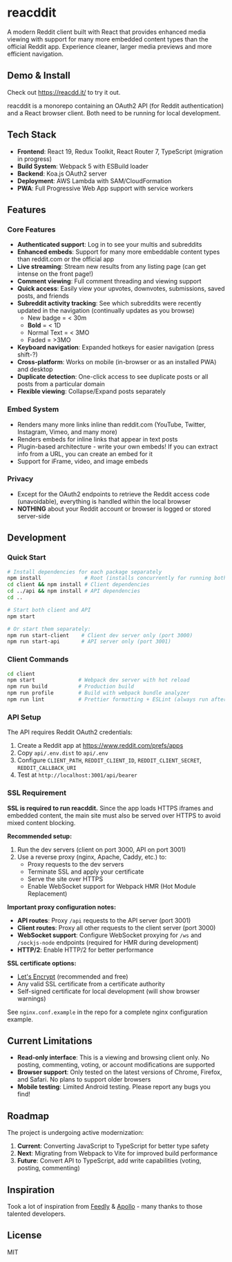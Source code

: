# reacddit

A modern Reddit client built with React that provides enhanced media viewing with support for many more embedded content types than the official Reddit app. Experience cleaner, larger media previews and more efficient navigation.

## Demo & Install

Check out https://reacdd.it/ to try it out.

reacddit is a monorepo containing an OAuth2 API (for Reddit authentication) and a React browser client. Both need to be running for local development.

## Tech Stack

- **Frontend**: React 19, Redux Toolkit, React Router 7, TypeScript (migration in progress)
- **Build System**: Webpack 5 with ESBuild loader
- **Backend**: Koa.js OAuth2 server
- **Deployment**: AWS Lambda with SAM/CloudFormation
- **PWA**: Full Progressive Web App support with service workers

## Features

### Core Features
- **Authenticated support**: Log in to see your multis and subreddits
- **Enhanced embeds**: Support for many more embeddable content types than reddit.com or the official app
- **Live streaming**: Stream new results from any listing page (can get intense on the front page!)
- **Comment viewing**: Full comment threading and viewing support
- **Quick access**: Easily view your upvotes, downvotes, submissions, saved posts, and friends
- **Subreddit activity tracking**: See which subreddits were recently updated in the navigation (continually updates as you browse)
  - New badge = < 30m
  - **Bold** = < 1D
  - Normal Text = < 3MO
  - Faded = >3MO
- **Keyboard navigation**: Expanded hotkeys for easier navigation (press shift-?)
- **Cross-platform**: Works on mobile (in-browser or as an installed PWA) and desktop
- **Duplicate detection**: One-click access to see duplicate posts or all posts from a particular domain
- **Flexible viewing**: Collapse/Expand posts separately

### Embed System
- Renders many more links inline than reddit.com (YouTube, Twitter, Instagram, Vimeo, and many more)
- Renders embeds for inline links that appear in text posts
- Plugin-based architecture - write your own embeds! If you can extract info from a URL, you can create an embed for it
- Support for iFrame, video, and image embeds

### Privacy
- Except for the OAuth2 endpoints to retrieve the Reddit access code (unavoidable), everything is handled within the local browser
- **NOTHING** about your Reddit account or browser is logged or stored server-side

## Development

### Quick Start
```bash
# Install dependencies for each package separately
npm install              # Root (installs concurrently for running both servers)
cd client && npm install # Client dependencies
cd ../api && npm install # API dependencies
cd ..

# Start both client and API
npm start

# Or start them separately:
npm run start-client    # Client dev server only (port 3000)
npm run start-api       # API server only (port 3001)
```

### Client Commands
```bash
cd client
npm start              # Webpack dev server with hot reload
npm run build          # Production build
npm run profile        # Build with webpack bundle analyzer
npm run lint           # Prettier formatting + ESLint (always run after changes!)
```

### API Setup
The API requires Reddit OAuth2 credentials:
1. Create a Reddit app at https://www.reddit.com/prefs/apps
2. Copy `api/.env.dist` to `api/.env`
3. Configure `CLIENT_PATH`, `REDDIT_CLIENT_ID`, `REDDIT_CLIENT_SECRET`, `REDDIT_CALLBACK_URI`
4. Test at `http://localhost:3001/api/bearer`

### SSL Requirement
**SSL is required to run reacddit.** Since the app loads HTTPS iframes and embedded content, the main site must also be served over HTTPS to avoid mixed content blocking.

**Recommended setup:**
1. Run the dev servers (client on port 3000, API on port 3001)
2. Use a reverse proxy (nginx, Apache, Caddy, etc.) to:
   - Proxy requests to the dev servers
   - Terminate SSL and apply your certificate
   - Serve the site over HTTPS
   - Enable WebSocket support for Webpack HMR (Hot Module Replacement)

**Important proxy configuration notes:**
- **API routes**: Proxy `/api` requests to the API server (port 3001)
- **Client routes**: Proxy all other requests to the client server (port 3000)
- **WebSocket support**: Configure WebSocket proxying for `/ws` and `/sockjs-node` endpoints (required for HMR during development)
- **HTTP/2**: Enable HTTP/2 for better performance

**SSL certificate options:**
- [Let's Encrypt](https://letsencrypt.org/) (recommended and free)
- Any valid SSL certificate from a certificate authority
- Self-signed certificate for local development (will show browser warnings)

See `nginx.conf.example` in the repo for a complete nginx configuration example.

## Current Limitations

- **Read-only interface**: This is a viewing and browsing client only. No posting, commenting, voting, or account modifications are supported
- **Browser support**: Only tested on the latest versions of Chrome, Firefox, and Safari. No plans to support older browsers
- **Mobile testing**: Limited Android testing. Please report any bugs you find!

## Roadmap

The project is undergoing active modernization:
1. **Current**: Converting JavaScript to TypeScript for better type safety
2. **Next**: Migrating from Webpack to Vite for improved build performance
3. **Future**: Convert API to TypeScript, add write capabilities (voting, posting, commenting)

## Inspiration

Took a lot of inspiration from [Feedly](https://feedly.com) & [Apollo](https://apolloapp.io) - many thanks to those talented developers.

## License

MIT